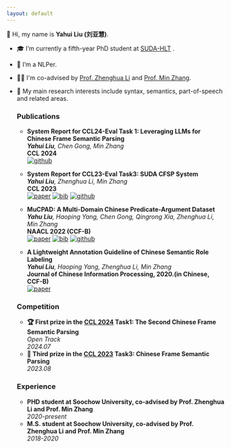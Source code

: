 ```yaml
---
layout: default
---
```


👋 Hi, my name is **Yahui Liu (刘亚慧)**. 
- 🎓 I’m currently a fifth-year PhD student at [SUDA-HLT](https://github.com/SUDA-LA) .
- 🌱 I’m a NLPer.
- 👨‍🏫 I'm co-advised by [Prof. Zhenghua Li](http://hlt.suda.edu.cn/~zhli/) and [Prof. Min Zhang](https://zhangminsuda.github.io/cn_homepage/).
- 🧐 My main research interests include syntax, semantics, part-of-speech and related areas.


  ### Publications

  * **System Report for CCL24-Eval Task 1: Leveraging LLMs for Chinese Frame Semantic Parsing** <br>
    *__Yahui Liu__, Chen Gong, Min Zhang* <br>
    **CCL 2024** <br>
    [![github](https://img.shields.io/badge/code-68b88e.svg?style=flat&logo=github)](https://github.com/yahui19960717/CCL2024-CFSP-LLM)

  * **System Report for CCL23-Eval Task3: SUDA CFSP System** <br> 
    *__Yahui Liu__, Zhenghua Li, Min Zhang* <br>
    **CCL 2023** <br>
    [![paper](https://img.shields.io/badge/paper-68b88e.svg?style=flat)](https://aclanthology.org/2023.ccl-3.9.pdf)
    [![bib](https://img.shields.io/badge/bib-68b88e.svg?style=flat)](https://aclanthology.org/2023.ccl-3.8.bib)
    [![github](https://img.shields.io/badge/code-68b88e.svg?style=flat&logo=github)](https://github.com/yahui19960717/CFN-FINETUNE)

  * **MuCPAD: A Multi-Domain Chinese Predicate-Argument Dataset** <br>
    *__Yahu Liu__, Haoping Yang, Chen Gong, Qingrong Xia, Zhenghua Li, Min Zhang* <br>
    **NAACL 2022 (CCF-B)** <br>
    [![paper](https://img.shields.io/badge/paper-68b88e.svg?style=flat)](https://aclanthology.org/2022.naacl-main.123/)
    [![bib](https://img.shields.io/badge/bib-68b88e.svg?style=flat)](https://aclanthology.org/2022.naacl-main.123.bib) 
    [![github](https://img.shields.io/badge/code-68b88e.svg?style=flat&logo=github)](https://github.com/suda-la/mucpad)

  * **A Lightweight Annotation Guideline of Chinese Semantic Role Labeling**  <br>
    *__Yahui Liu__, Haoping Yang, Zhenghua Li, Min Zhang* <br>
    **Journal of Chinese Information Processing, 2020.(in Chinese, CCF-B)**  <br> 
    [![paper](https://img.shields.io/badge/paper-68b88e.svg?style=flat)](http://jcip.cipsc.org.cn/CN/Y2020/V34/I4/10])

  ### Competition

  * **🏆 First prize in the [CCL 2024](http://cips-cl.org/static/CCL2024/cclEval/taskEvaluation/index.html) Task1: The Second Chinese Frame Semantic Parsing** <br>
    *Open Track* <br>
    *2024.07*<br>
  * **🥉 Third prize in the [CCL 2023](http://cips-cl.org/static/CCL2023/cclEval/taskResults/index.html) Task3: Chinese Frame Semantic Parsing** <br>
    *2023.08*

  ### Experience

  * **PHD student at Soochow University, co-advised by Prof. Zhenghua Li and Prof. Min Zhang**  <br>
    *2020-present*
  * **M.S. student at Soochow University, co-advised by Prof. Zhenghua Li and Prof. Min Zhang**  <br>
    *2018-2020*


